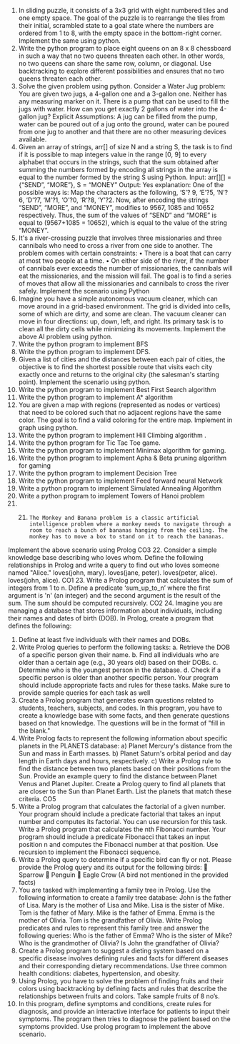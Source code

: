 1.	In sliding puzzle, it consists of a 3x3 grid with eight numbered tiles and one empty space. The goal of the puzzle is to rearrange the tiles from their initial, scrambled state to a goal state where the numbers are ordered from 1 to 8, with the empty space in the bottom-right corner. Implement the same using python.
2.	Write the python program to place eight queens on an 8 x 8 chessboard in such a way that no two queens threaten each other. In other words, no two queens can share the same row, column, or diagonal. Use backtracking to explore different possibilities and ensures that no two queens threaten each other.
3.	Solve the given problem using python. Consider a Water Jug problem: You are given two jugs, a 4-gallon one and a 3-gallon one. Neither has any measuring marker on it. There is a pump that can be used to fill the jugs with water. How can you get exactly 2 gallons of water into the 4-gallon jug?  Explicit Assumptions: A jug can be filled from the pump, water can be poured out of a jug onto the ground, water can be poured from one jug to another and that there are no other measuring devices available.
4.	Given an array of strings, arr[] of size N and a string S, the task is to find if it is possible to map integers value in the range [0, 9] to every alphabet that occurs in the strings, such that the sum obtained after summing the numbers formed by encoding all strings in the array is equal to the number formed by the string S using Python. Input: arr[][] = {“SEND”, “MORE”},  S = “MONEY” Output: Yes explanation:  One of the possible ways is: Map the characters as the following, ‘S’? 9, ‘E’?5, ‘N’?6, ‘D’?7, ‘M’?1, ‘O’?0, ‘R’?8, ‘Y’?2.  Now, after encoding the strings “SEND”, “MORE”, and “MONEY”, modifies to 9567, 1085 and 10652 respectively.  Thus, the sum of the values of “SEND” and “MORE” is equal to (9567+1085 = 10652), which is equal to the value of the string “MONEY”.
5.	It's a river-crossing puzzle that involves three missionaries and three cannibals who need to cross a river from one side to another. The problem comes with certain constraints:  •	There is a boat that can carry at most two people at a time.  •	On either side of the river, if the number of cannibals ever exceeds the number of missionaries, the cannibals will eat the missionaries, and the mission will fail.  The goal is to find a series of moves that allow all the missionaries and cannibals to cross the river safely. Implement the scenario using Python
6.	Imagine you have a simple autonomous vacuum cleaner, which can move around in a grid-based environment. The grid is divided into cells, some of which are dirty, and some are clean. The vacuum cleaner can move in four directions: up, down, left, and right. Its primary task is to clean all the dirty cells while minimizing its movements.  Implement the above AI problem using python.
7.	Write the python program to implement BFS
8.	Write the python program to implement DFS.
9.	Given a list of cities and the distances between each pair of cities, the objective is to find the shortest possible route that visits each city exactly once and returns to the original city (the salesman's starting point). Implement the scenario using python.
10.	Write the python program to implement Best First Search algorithm
11.	Write the python program to implement A* algorithm
12.	You are given a map with regions (represented as nodes or vertices) that need to be colored such that no adjacent regions have the same color. The goal is to find a valid coloring for the entire map. Implement in graph using python.
13.	Write the python program to implement Hill Climbing algorithm .
14.	Write the python program for Tic Tac Toe game.
15.	Write the python program to implement Minimax algorithm for gaming.
16.	Write the python program to implement Apha & Beta pruning algorithm for gaming	
17.	Write the python program to implement Decision Tree	
18.	Write the python program to implement Feed forward neural Network 	
19.	Write a python program to implement Simulated Annealing Algorithm 	
20.	Write a python program to implement Towers of Hanoi problem
21.	21.		The Monkey and Banana problem is a classic artificial intelligence problem where a monkey needs to navigate through a room to reach a bunch of bananas hanging from the ceiling. The monkey has to move a box to stand on it to reach the bananas. 
Implement the above scenario using Prolog	CO3
22.		Consider a simple knowledge base describing who loves whom. Define the following relationships in Prolog and write a query to find out who loves someone named 
"Alice." loves(john, mary). loves(jane, peter). loves(peter, alice). loves(john, alice).	CO1
23.		Write a Prolog program that calculates the sum of integers from 1 to n. Define a predicate ‘sum_up_to_n’ where the first argument is 'n' (an integer) and the second argument is the result of the sum. The sum should be computed recursively.	CO2
24.		Imagine you are managing a database that stores information about individuals, including their names and dates of birth (DOB). In Prolog, create a program that defines the following: 
1.	Define at least five individuals with their names and DOBs. 
2.	Write Prolog queries to perform the following tasks: 
a.	Retrieve the DOB of a specific person given their name. 
b.	Find all individuals who are older than a certain age (e.g., 30 years old) based on their DOBs. 
c.	Determine who is the youngest person in the database. 
d.	Check if a specific person is older than another specific person. 
Your program should include appropriate facts and rules for these tasks. Make sure to provide sample queries for each task as well	
25.	Create a Prolog program that generates exam questions related to students, teachers, subjects, and codes. In this program, you have to create a knowledge base with some facts, and then generate questions based on that knowledge. The questions will be in the format of "fill in the blank."	
26.	Write Prolog facts to represent the following information about specific planets in the PLANETS database: 
a)	Planet Mercury's distance from the Sun and mass in Earth masses. 
b)	Planet Saturn's orbital period and day length in Earth days and hours, respectively. 
c)	Write a Prolog rule to find the distance between two planets based on their positions from the Sun. Provide an example query to find the distance between Planet Venus and Planet Jupiter. 
Create a Prolog query to find all planets that are closer to the Sun than Planet Earth. List the planets that match these criteria.	CO5
27.	Write a Prolog program that calculates the factorial of a given number. Your program should include a predicate factorial that takes an input number and computes its factorial. You can use recursion for this task. Write a Prolog program that calculates the nth Fibonacci number. Your program should include a predicate Fibonacci that takes an input position n and computes the Fibonacci number at that position. Use recursion to implement the Fibonacci sequence.
28.	Write a Prolog query to determine if a specific bird can fly or not. Please provide the Prolog query and its output for the following birds: 
	Sparrow 
	Penguin 
	Eagle 
Crow (A bird not mentioned in the provided facts)	
29.	You are tasked with implementing a family tree in Prolog. Use the following information to create a family tree database: 
  John is the father of Lisa. 
  Mary is the mother of Lisa and Mike. 
  Lisa is the sister of Mike. 
  Tom is the father of Mary.
  Mike is the father of Emma. 
  Emma is the mother of Olivia. 
  Tom is the grandfather of Olivia.
  Write Prolog predicates and rules to represent this family tree and answer the following queries:
  Who is the father of Emma? 
  Who is the sister of Mike? 
  Who is the grandmother of Olivia? 
  Is John the grandfather of Olivia?
30.	Create a Prolog program to suggest a dieting system based on a specific disease involves defining rules and facts for different diseases and their corresponding dietary recommendations. Use three common health conditions: diabetes, hypertension, and obesity.	
31.	Using Prolog, you have to solve the problem of finding fruits and their colors using backtracking by defining facts and rules that describe the relationships between fruits and colors. Take sample fruits of 8 no’s. 
32.	In this program, define symptoms and conditions, create rules for diagnosis, and provide an interactive interface for patients to input their symptoms. The program then tries to diagnose the patient based on the symptoms provided. Use prolog program to implement the above scenario.	







